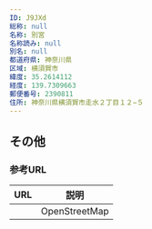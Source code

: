 ```yaml
---
ID: J9JXd
総称: null
名称: 別宮
名称読み: null
別名: null
都道府県: 神奈川県
区域: 横須賀市
緯度: 35.2614112
経度: 139.7309663
郵便番号: 2390811
住所: 神奈川県横須賀市走水２丁目１２−５
---
```


## その他

### 参考URL

| URL | 説明          |
| --- | ------------- |
|     | OpenStreetMap |
